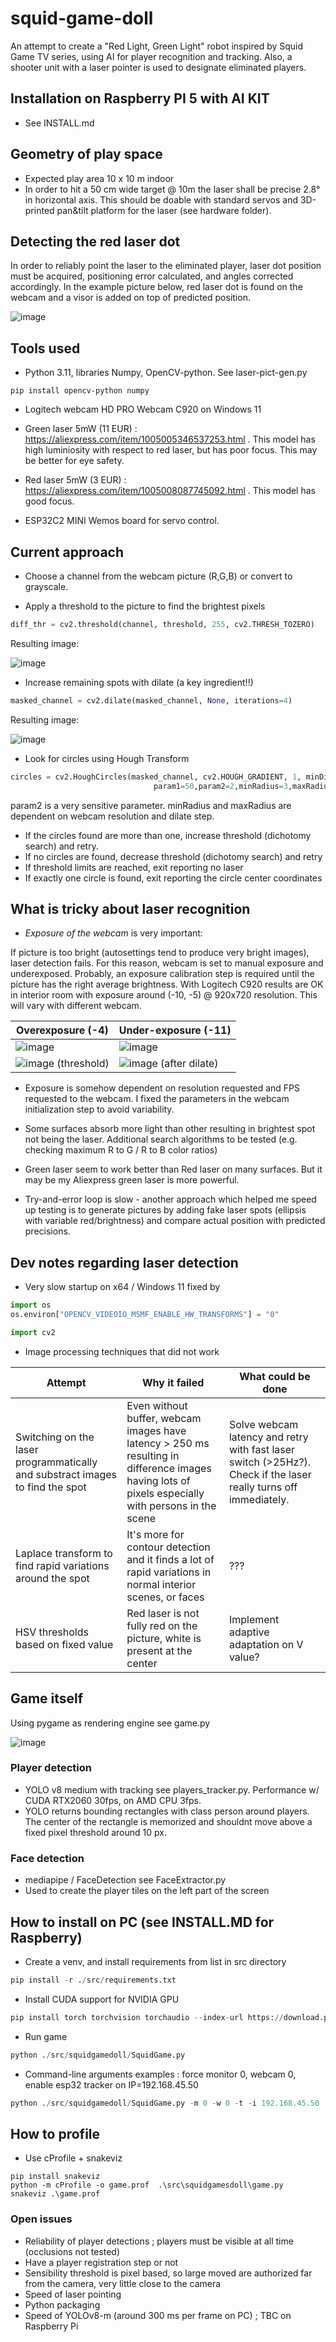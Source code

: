 # squid-game-doll

An attempt to create a "Red Light, Green Light" robot inspired by Squid Game TV series, using AI for player recognition and tracking. Also, a shooter unit with a laser pointer is used to designate eliminated players.

## Installation on Raspberry PI 5 with AI KIT

* See INSTALL.md

## Geometry of play space

* Expected play area 10 x 10 m indoor
* In order to hit a 50 cm wide target @ 10m the laser shall be precise 2.8° in horizontal axis. This should be doable with standard servos and 3D-printed pan&tilt platform for the laser (see hardware folder).

## Detecting the red laser dot

In order to reliably point the laser to the eliminated player, laser dot position must be acquired, positioning error calculated, and angles corrected accordingly.
In the example picture below, red laser dot is found on the webcam and a visor is added on top of predicted position.

![image](https://github.com/user-attachments/assets/b3f5dd56-1ecf-4783-9174-87988d44a1f1)


## Tools used

* Python 3.11, libraries Numpy, OpenCV-python. See laser-pict-gen.py

```shell
pip install opencv-python numpy
```
* Logitech webcam HD PRO Webcam C920 on Windows 11

* Green laser 5mW (11 EUR) : https://aliexpress.com/item/1005005346537253.html . This model has high luminiosity with respect to red laser, but has poor focus. This may be better for eye safety.

* Red laser 5mW (3 EUR) : https://aliexpress.com/item/1005008087745092.html . This model has good focus.

* ESP32C2 MINI Wemos board for servo control.

## Current approach

* Choose a channel from the webcam picture (R,G,B) or convert to grayscale. 

* Apply a threshold to the picture to find the brightest pixels

```python
diff_thr = cv2.threshold(channel, threshold, 255, cv2.THRESH_TOZERO)
```

Resulting image:

![image](https://github.com/user-attachments/assets/5bef5984-6bc9-4310-a7bd-8a4e4634ca12)

* Increase remaining spots with dilate (a key ingredient!!)

```python
masked_channel = cv2.dilate(masked_channel, None, iterations=4)
```

Resulting image:

![image](https://github.com/user-attachments/assets/336c67bc-ccb0-4f91-9eda-7e0f3152b8e3)

* Look for circles using Hough Transform

```python
circles = cv2.HoughCircles(masked_channel, cv2.HOUGH_GRADIENT, 1, minDist=50,
                                param1=50,param2=2,minRadius=3,maxRadius=10)
```

param2 is a very sensitive parameter. minRadius and maxRadius are dependent on webcam resolution and dilate step.

* If the circles found are more than one, increase threshold (dichotomy search) and retry.
* If no circles are found, decrease threshold (dichotomy search) and retry
* If threshold limits are reached, exit reporting no laser
* If exactly one circle is found, exit reporting the circle center coordinates

## What is tricky about laser recognition

* *Exposure of the webcam* is very important:

If picture is too bright (autosettings tend to produce very bright images), laser detection fails. For this reason, webcam is set to manual exposure and underexposed. Probably, an exposure calibration step is required until the picture has the right average brightness. With Logitech C920 results are OK in interior room with exposure around (-10, -5) @ 920x720 resolution. This will vary with different webcam.

| Overexposure (-4) | Under-exposure (-11) |
| -- | -- |
| ![image](https://github.com/user-attachments/assets/970ebd68-ed88-4cae-9aec-5cdea090d67a) | ![image](https://github.com/user-attachments/assets/c05399e9-55eb-413e-bc1f-bd2ac2f9e174) |
| ![image](https://github.com/user-attachments/assets/da60a5f8-7516-4530-99ba-a4e7c5e1b815) (threshold) | ![image](https://github.com/user-attachments/assets/f7b11868-5535-4285-9b7c-822c3c1f62e0) (after dilate) |

* Exposure is somehow dependent on resolution requested and FPS requested to the webcam. I fixed the parameters in the webcam initialization step to avoid variability.

* Some surfaces absorb more light than other resulting in brightest spot not being the laser. Additional search algorithms to be tested (e.g. checking maximum R to G / R to B color ratios)
  
* Green laser seem to work better than Red laser on many surfaces. But it may be my Aliexpress green laser is more powerful.
  
* Try-and-error loop is slow - another approach which helped me speed up testing is to generate pictures by adding fake laser spots (ellipsis with variable red/brightness) and compare actual position with predicted precisions.

## Dev notes regarding laser detection

* Very slow startup on x64 / Windows 11 fixed by

```python
import os
os.environ["OPENCV_VIDEOIO_MSMF_ENABLE_HW_TRANSFORMS"] = "0"

import cv2
```

* Image processing techniques that did not work
  
| Attempt | Why it failed | What could be done |
| -- | -- | -- |
| Switching on the laser programmatically and substract images to find the spot | Even without buffer, webcam images have latency > 250 ms resulting in difference images having lots of pixels especially with persons in the scene | Solve webcam latency and retry with fast laser switch (>25Hz?). Check if the laser really turns off immediately. |
| Laplace transform to find rapid variations around the spot | It's more for contour detection and it finds a lot of rapid variations in normal interior scenes, or faces | ??? |
| HSV thresholds based on fixed value | Red laser is not fully red on the picture, white is present at the center | Implement adaptive adaptation on V value? |

## Game itself

Using pygame as rendering engine see game.py

![image](https://github.com/user-attachments/assets/4f3aed2e-ce2e-4f75-a8dc-2d508aff0b47)


### Player detection

* YOLO v8 medium with tracking see players_tracker.py. Performance w/ CUDA RTX2060 30fps, on AMD CPU 3fps.
* YOLO returns bounding rectangles with class person around players. The center of the rectangle is memorized and shouldnt move above a fixed pixel threshold around 10 px.

### Face detection

* mediapipe / FaceDetection see FaceExtractor.py
* Used to create the player tiles on the left part of the screen

## How to install on PC (see INSTALL.MD for Raspberry)

* Create a venv, and install requirements from list in src directory

```python
pip install -r ./src/requirements.txt
```

* Install CUDA support for NVIDIA GPU

```python
pip install torch torchvision torchaudio --index-url https://download.pytorch.org/whl/cu121 --force-reinstall
```

* Run game

```python
python ./src/squidgamedoll/SquidGame.py
```

* Command-line arguments examples : force monitor 0, webcam 0, enable esp32 tracker on IP=192.168.45.50

```python
python ./src/squidgamedoll/SquidGame.py -m 0 -w 0 -t -i 192.168.45.50
```

## How to profile

* Use cProfile + snakeviz

```shell
pip install snakeviz
python -m cProfile -o game.prof  .\src\squidgamesdoll\game.py
snakeviz .\game.prof
```

### Open issues

* Reliability of player detections ; players must be visible at all time (occlusions not tested)
* Have a player registration step or not
* Sensibility threshold is pixel based, so large moved are authorized far from the camera, very little close to the camera
* Speed of laser pointing
* Python packaging
* Speed of YOLOv8-m (around 300 ms per frame on PC) ; TBC on Raspberry Pi
